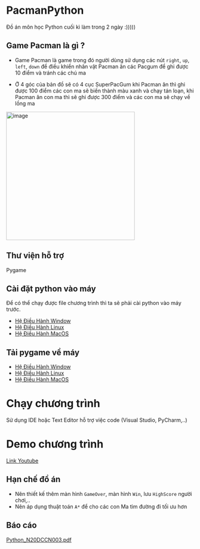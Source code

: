 # PacmanPython
Đồ án môn học Python cuối kì làm trong 2 ngày :)))))

## Game Pacman là gì ?
- Game Pacman là game trong đó người dùng sử dụng các nút `right`, `up`, `left`, `down` để điều khiển nhân vật Pacman ăn các Pacgum để ghi được 10 điểm
và tránh các chú ma

- Ở 4 góc của bản đồ sẽ có 4 cục SuperPacGum khi Pacman ăn thì ghi được 100 điểm các con ma sẽ biến thành màu xanh và chạy tán loạn, khi Pacman ăn con ma thì sẽ ghi được 300 điểm và các con ma sẽ chạy về lồng ma 

<img width="344" alt="image" src="https://user-images.githubusercontent.com/32415728/210956321-7228366d-cf5f-49f6-b815-1f15d014eff7.png">

## Thư viện hỗ trợ
Pygame

## Cài đặt python vào máy
Để có thể chạy được file chương trình thì ta sẽ phải cài python vào máy trước.

- [Hệ Điều Hành Window](https://www.geeksforgeeks.org/how-to-install-python-on-windows/)
- [Hệ Điều Hành Linux](https://www.geeksforgeeks.org/how-to-install-python-on-linux/)
- [Hệ Điều Hành MacOS](https://www.geeksforgeeks.org/how-to-download-and-install-python-latest-version-on-macos-mac-os-x/)

## Tải pygame về máy

- [Hệ Điều Hành Window](https://www.geeksforgeeks.org/how-to-install-pygame-in-windows/)
- [Hệ Điều Hành Linux](https://www.geeksforgeeks.org/install-pygame-in-linux/)
- [Hệ Điều Hành MacOS](https://www.geeksforgeeks.org/install-pygame-in-macos/)


# Chạy chương trình
Sử dụng IDE hoặc Text Editor hỗ trợ việc code (Visual Studio, PyCharm,..)

# Demo chương trình
[Link Youtube](https://www.youtube.com/watch?v=L4qitGm8gWA)

## Hạn chế đồ án
- Nên thiết kế thêm màn hình `GameOver`, màn hình `Win`, lưu `HighScore` người chơi,..
- Nên áp dụng thuật toán `A*` để cho các con Ma tìm đường đi tối ưu hơn

## Báo cáo
[Python_N20DCCN003.pdf](https://github.com/ahuynh359/PacmanPython/files/12907420/Python_N20DCCN003.pdf)
